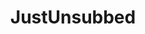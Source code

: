 ---
title: JustUnsubbed
crosslinks:
- MassdropBot
- CringeAnarchy
- Gamingcirclejerk
- botwatch
- wholesomememes
- SubredditDrama
- youtubefactsbot
- REEEEEEEEEE
- pics
- ComedyCemetery
- OutOfTheLoop
- LateStageCapitalism
- JonTron
- tmsbmeta
- youtubot
- starterpacks
- FULLCOMMUNISM
- KotakuInAction
- MensLib
- circlebroke2
---
